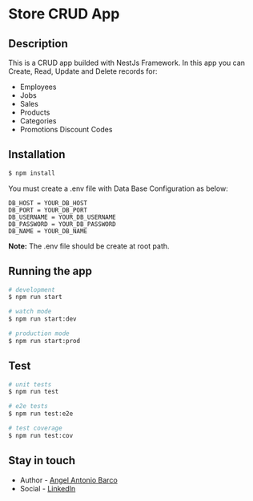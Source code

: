 # Store CRUD App
## Description

This is a CRUD app builded with NestJs Framework. In this app you can Create, Read, Update and Delete records for:
* Employees
* Jobs
* Sales
* Products
* Categories
* Promotions Discount Codes

## Installation

```bash
$ npm install
```

You must create a .env file with Data Base Configuration as below:

```
DB_HOST = YOUR_DB_HOST
DB_PORT = YOUR_DB_PORT
DB_USERNAME = YOUR_DB_USERNAME
DB_PASSWORD = YOUR_DB_PASSWORD
DB_NAME = YOUR_DB_NAME
```

**Note:** The .env file should be create at root path.

## Running the app

```bash
# development
$ npm run start

# watch mode
$ npm run start:dev

# production mode
$ npm run start:prod
```

## Test

```bash
# unit tests
$ npm run test

# e2e tests
$ npm run test:e2e

# test coverage
$ npm run test:cov
```

## Stay in touch

- Author - [Angel Antonio Barco](https://drakeredfield.github.io/)
- Social - [LinkedIn](https://www.linkedin.com/in/angel-antonio-barco-alfaro-b36b6316a/)
